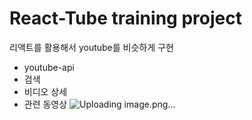 # React-Tube training project
리액트를 활용해서 youtube를 비슷하게 구현
- youtube-api
- 검색
- 비디오 상세
- 관련 동영상
![Uploading image.png…]()
